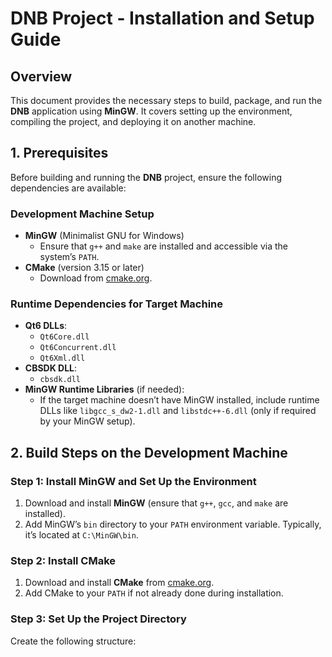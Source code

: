 # DNB Project - Installation and Setup Guide

## Overview
This document provides the necessary steps to build, package, and run the **DNB** application using **MinGW**. It covers setting up the environment, compiling the project, and deploying it on another machine.

## 1. Prerequisites

Before building and running the **DNB** project, ensure the following dependencies are available:

### Development Machine Setup
- **MinGW** (Minimalist GNU for Windows)
  - Ensure that `g++` and `make` are installed and accessible via the system’s `PATH`.
- **CMake** (version 3.15 or later)
  - Download from [cmake.org](https://cmake.org/download/).

### Runtime Dependencies for Target Machine
- **Qt6 DLLs**:
  - `Qt6Core.dll`
  - `Qt6Concurrent.dll`
  - `Qt6Xml.dll`
- **CBSDK DLL**:
  - `cbsdk.dll`
- **MinGW Runtime Libraries** (if needed):
  - If the target machine doesn’t have MinGW installed, include runtime DLLs like `libgcc_s_dw2-1.dll` and `libstdc++-6.dll` (only if required by your MinGW setup).

## 2. Build Steps on the Development Machine

### Step 1: Install MinGW and Set Up the Environment
1. Download and install **MinGW** (ensure that `g++`, `gcc`, and `make` are installed).
2. Add MinGW’s `bin` directory to your `PATH` environment variable. Typically, it’s located at `C:\MinGW\bin`.

### Step 2: Install CMake
1. Download and install **CMake** from [cmake.org](https://cmake.org/download/).
2. Add CMake to your `PATH` if not already done during installation.

### Step 3: Set Up the Project Directory
Create the following structure:
